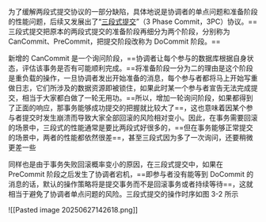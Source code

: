 为了缓解两段式提交协议的一部分缺陷，具体地说是协调者的单点问题和准备阶段的性能问题，后续又发展出了“[三段式提交](https://zh.wikipedia.org/wiki/%E4%B8%89%E9%98%B6%E6%AE%B5%E6%8F%90%E4%BA%A4)”（3 Phase Commit，3PC）协议。==三段式提交把原本的两段式提交的准备阶段再细分为两个阶段，分别称为 CanCommit、PreCommit，把提交阶段改称为 DoCommit 阶段。==


新增的 CanCommit 是一个询问阶段，==协调者让每个参与的数据库根据自身状态，评估该事务是否有可能顺利完成。==将准备阶段一分为二的理由是这个阶段是重负载的操作，一旦协调者发出开始准备的消息，每个参与者都将马上开始写重做日志，它们所涉及的数据资源即被锁住，如果此时某一个参与者宣告无法完成提交，相当于大家都白做了一轮无用功。==所以，增加一轮询问阶段，如果都得到了正面的响应，那事务能够成功提交的把握就比较大了==，这也意味着因某个参与者提交时发生崩溃而导致大家全部回滚的风险相对变小。因此，在事务需要回滚的场景中，三段式的性能通常是要比两段式好很多的，==但在事务能够正常提交的场景中，两者的性能都依然很差==，甚至三段式因为多了一次询问，还要稍微更差一些

同样也是由于事务失败回滚概率变小的原因，在三段式提交中，如果在 PreCommit 阶段之后发生了协调者宕机，==即参与者没有能等到 DoCommit 的消息的话，默认的操作策略将是提交事务而不是回滚事务或者持续等待==，这就相当于避免了协调者单点问题的风险。三段式提交的操作时序如图 3-2 所示

![[Pasted image 20250627142618.png]]